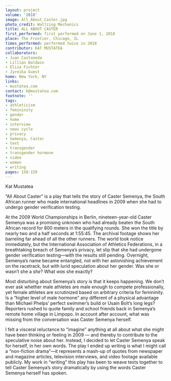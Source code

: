 ```yaml
---
layout: project
volume: '2018'
image: All_About_Caster.jpg
photo_credit: Waltzing Mechanics
title: ALL ABOUT CASTER
first_performed: first performed on June 1, 2018
place: The Frontier, Chicago, IL
times_performed: performed twice in 2018
contributor: KAT MUSTATEA
collaborators:
- Juan Castaneda
- Lillian Baldwin
- Eliza Fichter
- Jyreika Guest
home: New York, NY
links:
- mustatea.com
contact: k@mustatea.com
footnote: ''
tags:
- athleticism
- femininity
- gender
- home
- interview
- news cycle
- privacy
- Semenya, Caster
- text
- transgender
- transgender hormone
- video
- women
- writing
pages: 158-159
---
```


Kat Mustatea

“All About Caster” is a play that tells the story of Caster Semenya, the South African runner who made international headlines in 2009 when she had to undergo gender verification testing.

At the 2009 World Championships in Berlin, nineteen-year-old Caster Semenya was a promising unknown who had already beaten the South African record for 800 meters in the qualifying rounds. She won the title by nearly two and a half seconds at 1:55:45. The archival footage shows her barreling far ahead of all the other runners. The world took notice immediately, but the International Association of Athletics Federations, in a breathtaking breach of Semenya’s privacy, let slip that she had undergone gender verification testing—with the results still pending. Overnight, Semenya’s name became entangled, not with her astonishing achievement on the racetrack, but with lurid speculation about her gender. Was she or wasn’t she a _she_? What _was_ she exactly?

Most disturbing about Semenya’s story is that it keeps happening. We don’t ever ask whether male athletes are male enough to compete professionally, yet female athletes are scrutinized based on arbitrary criteria for femininity. Is a “higher level of male hormone” any different of a physical advantage than Michael Phelps’ perfect swimmer’s build or Usain Bolt’s long legs? Reporters rushed to quote family and school friends back in Semenya’s remote home village in Limpopo. In account after account, what was missing from the conversation was Caster Semenya herself.

I felt a visceral reluctance to “imagine” anything at all about what she might have been thinking or feeling in 2009 — and thereby to contribute to the speculative noise about her. Instead, I decided to let Caster Semenya speak for herself, in her own words. The play I ended up writing is what I might call a “non-fiction drama”—it represents a mash-up of quotes from newspaper and magazine articles, television interviews, and video footage available publicly. My work in “writing” this play has been to weave texts together to tell Caster Semenya’s story dramatically by using the words Caster Semenya herself has spoken.
